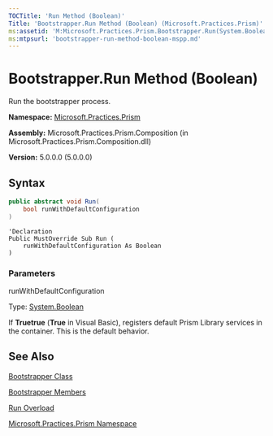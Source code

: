 ```yaml
---
TOCTitle: 'Run Method (Boolean)'
Title: 'Bootstrapper.Run Method (Boolean) (Microsoft.Practices.Prism)'
ms:assetid: 'M:Microsoft.Practices.Prism.Bootstrapper.Run(System.Boolean)'
ms:mtpsurl: 'bootstrapper-run-method-boolean-mspp.md'
---
```



# Bootstrapper.Run Method (Boolean)

Run the bootstrapper process.

**Namespace:** [Microsoft.Practices.Prism](/patterns-practices/reference/mspp-namespace)

**Assembly:** Microsoft.Practices.Prism.Composition (in Microsoft.Practices.Prism.Composition.dll)

**Version:** 5.0.0.0 (5.0.0.0)

## Syntax

```C#
public abstract void Run(
	bool runWithDefaultConfiguration
)
```
```VB
'Declaration
Public MustOverride Sub Run ( 
	runWithDefaultConfiguration As Boolean
)
```

### Parameters

runWithDefaultConfiguration  

Type: [System.Boolean](http://msdn.microsoft.com/en-us/library/a28wyd50)

If **Truetrue** (**True** in Visual Basic), registers default Prism Library services in the container. This is the default behavior.

## See Also

[Bootstrapper Class](/patterns-practices/reference/bootstrapper-class-mspp)

[Bootstrapper Members](/patterns-practices/reference/bootstrapper-members-mspp)

[Run Overload](/patterns-practices/reference/bootstrapper-run-method-boolean-mspp)

[Microsoft.Practices.Prism Namespace](/patterns-practices/reference/mspp-namespace)
